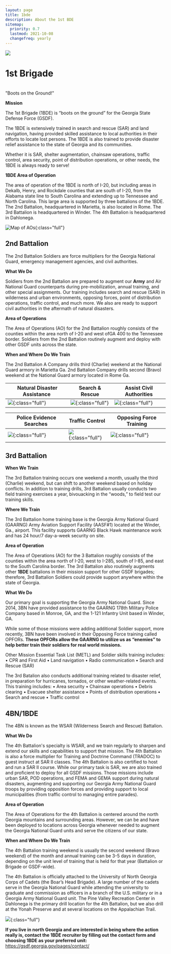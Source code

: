 ```yaml
---
layout: page
title: 1bde
description: About the 1st BDE
sitemap:
  priority: 0.7
  lastmod: 2021-10-08
  changefreq: yearly
---
```

![](/images/1bde-creat.png)

# 1st Brigade

\
"Boots on the Ground!"

**Mission**

The 1st Brigade (1BDE) is “boots on the ground” for the Georgia State Defense Force (GSDF).

The 1BDE is extensively trained in search and rescue (SAR) and land navigation, having provided skilled assistance to local authorities in their efforts to locate lost persons. The 1BDE is also trained to provide disaster relief assistance to the state of Georgia and its communities.

Whether it is SAR, shelter augmentation, chainsaw operations, traffic control, area security, point of distribution operations, or other needs, the 1BDE is always ready to serve!

**1BDE Area of Operation**

The area of operation of the 1BDE is north of I-20, but including areas in Dekalb, Henry, and Rockdale counties that are south of I-20, from the Alabama state line to South Carolina and extending up to Tennessee and North Carolina. This large area is supported by three battalions of the 1BDE. The 2nd Battalion, headquartered in Marietta, is also located in Rome. The 3rd Battalion is headquartered in Winder. The 4th Battalion is headquartered in Dahlonega. 

![Map of AOs](/images/picture1.png){:class="full"}

## 2nd Battalion

The 2nd Battalion Soldiers are force multipliers for the Georgia National Guard, emergency management agencies, and civil authorities.

**What We Do**

Soldiers from the 2nd Battalion are prepared to augment our **Army** and Air National Guard counterparts during pre-mobilization, annual training, and other special assignments.  Our training includes search and rescue (SAR) in wilderness and urban environments, opposing forces, point of distribution operations, traffic control, and much more. We also are ready to support civil authorities in the aftermath of natural disasters.

**Area of Operations**

The Area of Operations (AO) for the 2nd Battalion roughly consists of the counties within the area north of I-20 and west ofGA 400 to the Tennessee border. Soldiers from the 2nd Battalion routinely augment and deploy with other GSDF units across the state.

**When and Where Do We Train**

The 2nd Battalion A Company drills third (Charlie) weekend at the National Guard armory in Marietta Ga.  2nd Battalion Company drills second (Bravo) weekend at the National Guard armory located in Rome Ga.  

| ﻿ Natural Disaster Assistance           | Search & Rescue                           | Assist Civil Authorities                 |
| --------------------------------------- | ----------------------------------------- | ---------------------------------------- |
| ![](/images/topleft.png){:class="full"} | ![](/images/topmiddle.png){:class="full"} | ![](/images/topright.png){:class="full"} |

| ﻿ Police Evidence Searches                 | Traffic Control                              | Opposing Force Training                     |
| ------------------------------------------ | -------------------------------------------- | ------------------------------------------- |
| ![](/images/bottomleft.png){:class="full"} | ![](/images/bottommiddle.png){:class="full"} | ![](/images/bottomright.png){:class="full"} |

## 3rd Battalion

**When We Train**

The 3rd Battalion training occurs one weekend a month, usually the third (Charlie) weekend, but can shift to another weekend based on holiday conflicts. In addition to training drills, 3rd Battalion usually conducts two field training exercises a year, bivouacking in the “woods,” to field test our training skills.

**Where We Train**

The 3rd Battalion home training base is the Georgia Army National Guard (GAARNG) Army Aviation Support Facility (AASF#1) located at the Winder, Ga., airport. This facility supports GAARNG Black Hawk maintenance work and has 24 hour/7 day-a-week security on site.

**Area of Operation**

The Area of Operations (AO) for the 3 Battalion roughly consists of the counties within the area north of I-20, west to I-285, south of I-85, and east to the South Carolina border. The 3rd Battalion also routinely augments other **1BDE** battalions in their mission support for other GSDF brigades; therefore, 3rd Battalion Soldiers could provide support anywhere within the state of Georgia.

**What We Do**

Our primary goal is supporting the Georgia Army National Guard. Since 2014, 3BN have provided assistance to the GAARNG 178th Military Police Company based in Monroe, GA, and the 1-121 Infantry Unit based in Winder, GA. 

While some of those missions were adding additional Soldier support, more recently, 3BN have been involved in their Opposing Force training called OPFORs. **These OPFORs allow the GAARNG to utilize us as “enemies” to help better train their soldiers for real world missions.**

Other Mission Essential Task List (METL) and Soldier skills training includes:
•	CPR and First Aid
•	Land navigation
•	Radio communication
•	Search and Rescue (SAR)

The 3rd Batalion also conducts additional training related to disaster relief, in preparation for hurricanes, tornados, or other weather-related events. This training includes:
•	Area security
•	Chainsaw operations
•	Debris clearing
•	Evacuee shelter assistance
•	Points of distribution operations 
•	Search and rescue
•	Traffic control

## 4BN/1BDE

The 4BN is known as the WSAR (Wilderness Search and Rescue) Battalion.

**What We Do**

The 4th Battalion's specialty is WSAR, and we train regularly to sharpen and extend our skills and capabilities to support that mission. The 4th Battalion is also a force multiplier for Training and Doctrine Command (TRADOC) to guest instruct at SAR II classes. The 4th Battalion is also certified to host and run a SAR II course.  While our primary task is SAR, we are also trained and proficient to deploy for all GSDF missions. Those missions include urban SAR, POD operations, and FEMA and GEMA support during natural disasters, augmenting and supporting our Georgia Army National Guard troops by providing opposition forces and providing support to local municipalities (from traffic control to managing entire parades). 

**Area of Operation**

The Area of Operations for the 4th Battalion is centered around the north Georgia mountains and surrounding areas.  However, we can be and have been deployed to locations across Georgia whenever needed to augment the Georgia National Guard units and serve the citizens of our state.  

**When and Where Do We Train**

The 4th Battalion training weekend is usually the second weekend (Bravo weekend) of the month and annual training can be 3-5 days in duration, depending on the unit level of training that is held for that year (Battalion or Brigade or GSDF-wide).

The 4th Battalion is officially attached to the University of North Georgia Corps of Cadets (the Boar’s Head Brigade). A large number of the cadets serve in the Georgia National Guard while attending the university to graduate and commission as officers in a branch of the U.S. military or in a Georgia Army National Guard unit. The Pine Valley Recreation Center in Dahlonega is the primary drill location for the 4th Battalion, but we also drill at the Yonah Preserve and at several locations on the Appalachian Trail.

![](/images/41.png){:class="full"}

**If you live in north Georgia and are interested in being where the action really is, contact the 1BDE recruiter by filling out the contact form and choosing 1BDE as your preferred unit:** <https://gsdf.georgia.gov/pages/contact/>